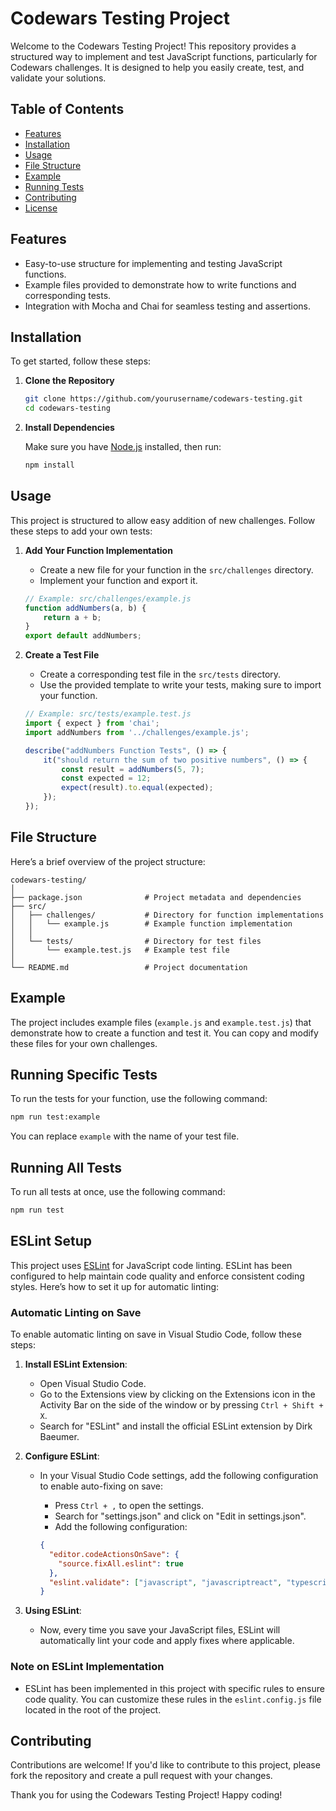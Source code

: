 # Codewars Testing Project

Welcome to the Codewars Testing Project! This repository provides a structured way to implement and test JavaScript functions, particularly for Codewars challenges. It is designed to help you easily create, test, and validate your solutions.

## Table of Contents

- [Features](#features)
- [Installation](#installation)
- [Usage](#usage)
- [File Structure](#file-structure)
- [Example](#example)
- [Running Tests](#running-tests)
- [Contributing](#contributing)
- [License](#license)

## Features

- Easy-to-use structure for implementing and testing JavaScript functions.
- Example files provided to demonstrate how to write functions and corresponding tests.
- Integration with Mocha and Chai for seamless testing and assertions.

## Installation

To get started, follow these steps:

1. **Clone the Repository**

   ```bash
   git clone https://github.com/yourusername/codewars-testing.git
   cd codewars-testing
   ```

2. **Install Dependencies**

   Make sure you have [Node.js](https://nodejs.org/) installed, then run:

   ```bash
   npm install
   ```

## Usage

This project is structured to allow easy addition of new challenges. Follow these steps to add your own tests:

1. **Add Your Function Implementation**

   - Create a new file for your function in the `src/challenges` directory. 
   - Implement your function and export it.

   ```javascript
   // Example: src/challenges/example.js
   function addNumbers(a, b) {
       return a + b;
   }
   export default addNumbers;
   ```

2. **Create a Test File**

   - Create a corresponding test file in the `src/tests` directory.
   - Use the provided template to write your tests, making sure to import your function.

   ```javascript
   // Example: src/tests/example.test.js
   import { expect } from 'chai';
   import addNumbers from '../challenges/example.js';

   describe("addNumbers Function Tests", () => {
       it("should return the sum of two positive numbers", () => {
           const result = addNumbers(5, 7);
           const expected = 12;
           expect(result).to.equal(expected);
       });
   });
   ```

## File Structure

Here’s a brief overview of the project structure:

```
codewars-testing/
│
├── package.json              # Project metadata and dependencies
├── src/
│   ├── challenges/           # Directory for function implementations
│   │   └── example.js        # Example function implementation
│   │
│   └── tests/                # Directory for test files
│       └── example.test.js   # Example test file
│
└── README.md                 # Project documentation
```

## Example

The project includes example files (`example.js` and `example.test.js`) that demonstrate how to create a function and test it. You can copy and modify these files for your own challenges.

## Running Specific Tests

To run the tests for your function, use the following command:

```bash
npm run test:example
```

You can replace `example` with the name of your test file.

## Running All Tests

To run all tests at once, use the following command:

```bash
npm run test
```

## ESLint Setup

This project uses [ESLint](https://eslint.org/) for JavaScript code linting. ESLint has been configured to help maintain code quality and enforce consistent coding styles. Here’s how to set it up for automatic linting:

### Automatic Linting on Save

To enable automatic linting on save in Visual Studio Code, follow these steps:

1. **Install ESLint Extension**:
   - Open Visual Studio Code.
   - Go to the Extensions view by clicking on the Extensions icon in the Activity Bar on the side of the window or by pressing `Ctrl + Shift + X`.
   - Search for "ESLint" and install the official ESLint extension by Dirk Baeumer.

2. **Configure ESLint**:
   - In your Visual Studio Code settings, add the following configuration to enable auto-fixing on save:
     - Press `Ctrl + ,` to open the settings.
     - Search for "settings.json" and click on "Edit in settings.json".
     - Add the following configuration:

     ```json
     {
       "editor.codeActionsOnSave": {
         "source.fixAll.eslint": true
       },
       "eslint.validate": ["javascript", "javascriptreact", "typescript", "typescriptreact"]
     }
     ```

3. **Using ESLint**:
   - Now, every time you save your JavaScript files, ESLint will automatically lint your code and apply fixes where applicable.

### Note on ESLint Implementation

- ESLint has been implemented in this project with specific rules to ensure code quality. You can customize these rules in the `eslint.config.js` file located in the root of the project.

## Contributing

Contributions are welcome! If you'd like to contribute to this project, please fork the repository and create a pull request with your changes.

Thank you for using the Codewars Testing Project! Happy coding!